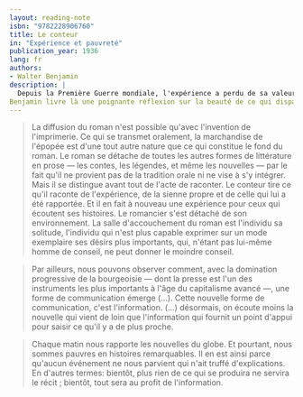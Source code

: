 ```yaml
---
layout: reading-note
isbn: "9782228906760"
title: Le conteur
in: "Expérience et pauvreté"
publication_year: 1936
lang: fr
authors:
- Walter Benjamin
description: |
  Depuis la Première Guerre mondiale, l'expérience a perdu de sa valeur, ce que l'on a soi-même vécu n'est quasiment plus mis en mots et transmis d'une génération à l'autre. 
Benjamin livre là une poignante réflexion sur la beauté de ce qui disparaît, le sens de l'histoire et notre attitude ambiguë vis-à-vis du passé.
---
```


> La diffusion du roman n'est possible qu'avec l'invention de l'imprimerie. Ce qui se transmet oralement, la marchandise de l'épopée est d'une tout autre nature que ce qui constitue le fond du roman. Le roman se détache de toutes les autres formes de littérature en prose — les contes, les légendes, et même les nouvelles — par le fait qu'il ne provient pas de la tradition orale ni ne vise à s'y intégrer. Mais il se distingue avant tout de l'acte de raconter.
> Le conteur tire ce qu'il raconte de l'expérience, de la sienne propre et de celle qui lui a été rapportée. Et il en fait à nouveau une expérience pour ceux qui écoutent ses histoires. Le romancier s'est détaché de son environnement. La salle d'accouchement du roman est l'individu sa solitude, l'individu qui n'est plus capable exprimer sur un mode exemplaire ses désirs plus importants, qui, n'étant pas lui-même homme de conseil, ne peut donner le moindre conseil.


> Par ailleurs, nous pouvons observer comment, avec la domination progressive de la bourgeoisie — dont la presse est l'un des instruments les plus importants à l'âge du capitalisme avancé —, une forme de communication émerge (…).
> Cette nouvelle forme de communication, c'est l'information.
> (…) désormais, on écoute moins la nouvelle qui vient de loin que l'information qui fournit un point d'appui pour saisir ce qu'il y a de plus proche.

> Chaque matin nous rapporte les nouvelles du globe. Et pourtant, nous sommes pauvres en histoires remarquables. Il en est ainsi parce qu'aucun événement ne nous parvient qui n'ait truffé d'explications. En d'autres termes: bientôt, plus rien de ce qui se produira ne servira le récit ; bientôt, tout sera au profit de l'information.

